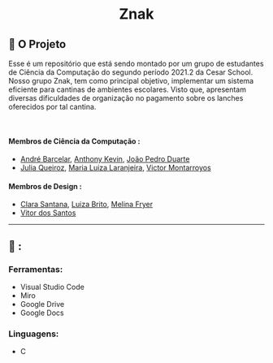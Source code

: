 <h1 align="center">Znak</h1>

## 📝 O Projeto

Esse é um repositório que está sendo montado por um grupo de estudantes de Ciência da Computação do segundo período 2021.2 da Cesar School. Nosso grupo Znak, tem como principal objetivo, implementar um sistema eficiente para cantinas de ambientes escolares. Visto que, apresentam diversas dificuldades de organização no pagamento sobre os lanches oferecidos por tal cantina.

<br>

#### Membros de Ciência da Computação :
- [André Barcelar](mailto:),  [Anthony Kevin](mailto:akds@cesar.school),  [João Pedro Duarte](mailto:jpds@cesar.school)
- [Julia Queiroz](mailto:jqa@cesar.school),  [Maria Luiza Laranjeira](mailto:mlbl@cesar.school),  [Victor Montarroyos](mailto:vpm@cesar.school)
#### Membros de Design :
- [Clara Santana](mailto:csgg@cesar.school),  [Luiza Brito](mailto:lcmb@cesar.school),  [Melina Fryer](mailto:mmf@cesar.school)
- [Vitor dos Santos](mailto:vsab@cesar.school)

---
## :wrench: :
### Ferramentas:
- Visual Studio Code
- Miro
- Google Drive
- Google Docs

### Linguagens:
- C
